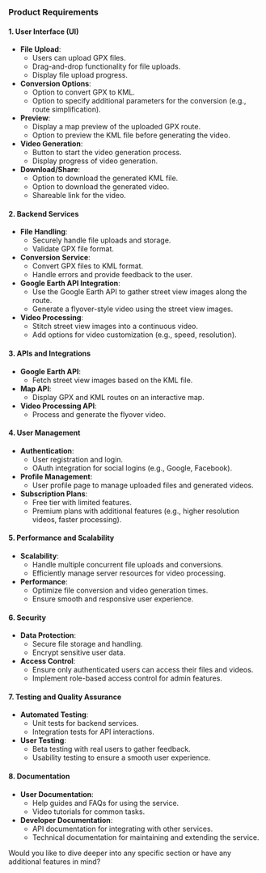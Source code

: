 ### Product Requirements

#### 1. **User Interface (UI)**
- **File Upload**: 
  - Users can upload GPX files.
  - Drag-and-drop functionality for file uploads.
  - Display file upload progress.
- **Conversion Options**:
  - Option to convert GPX to KML.
  - Option to specify additional parameters for the conversion (e.g., route simplification).
- **Preview**:
  - Display a map preview of the uploaded GPX route.
  - Option to preview the KML file before generating the video.
- **Video Generation**:
  - Button to start the video generation process.
  - Display progress of video generation.
- **Download/Share**:
  - Option to download the generated KML file.
  - Option to download the generated video.
  - Shareable link for the video.

#### 2. **Backend Services**
- **File Handling**:
  - Securely handle file uploads and storage.
  - Validate GPX file format.
- **Conversion Service**:
  - Convert GPX files to KML format.
  - Handle errors and provide feedback to the user.
- **Google Earth API Integration**:
  - Use the Google Earth API to gather street view images along the route.
  - Generate a flyover-style video using the street view images.
- **Video Processing**:
  - Stitch street view images into a continuous video.
  - Add options for video customization (e.g., speed, resolution).

#### 3. **APIs and Integrations**
- **Google Earth API**:
  - Fetch street view images based on the KML file.
- **Map API**:
  - Display GPX and KML routes on an interactive map.
- **Video Processing API**:
  - Process and generate the flyover video.

#### 4. **User Management**
- **Authentication**:
  - User registration and login.
  - OAuth integration for social logins (e.g., Google, Facebook).
- **Profile Management**:
  - User profile page to manage uploaded files and generated videos.
- **Subscription Plans**:
  - Free tier with limited features.
  - Premium plans with additional features (e.g., higher resolution videos, faster processing).

#### 5. **Performance and Scalability**
- **Scalability**:
  - Handle multiple concurrent file uploads and conversions.
  - Efficiently manage server resources for video processing.
- **Performance**:
  - Optimize file conversion and video generation times.
  - Ensure smooth and responsive user experience.

#### 6. **Security**
- **Data Protection**:
  - Secure file storage and handling.
  - Encrypt sensitive user data.
- **Access Control**:
  - Ensure only authenticated users can access their files and videos.
  - Implement role-based access control for admin features.

#### 7. **Testing and Quality Assurance**
- **Automated Testing**:
  - Unit tests for backend services.
  - Integration tests for API interactions.
- **User Testing**:
  - Beta testing with real users to gather feedback.
  - Usability testing to ensure a smooth user experience.

#### 8. **Documentation**
- **User Documentation**:
  - Help guides and FAQs for using the service.
  - Video tutorials for common tasks.
- **Developer Documentation**:
  - API documentation for integrating with other services.
  - Technical documentation for maintaining and extending the service.

Would you like to dive deeper into any specific section or have any additional features in mind?
